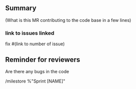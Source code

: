 ## Summary

(What is this MR contributing to the code base in a few lines)

### link to issues linked

fix #(link to number of issue)

## Reminder for reviewers

Are there any bugs in the code

/milestore %"Sprint [NAME]"
